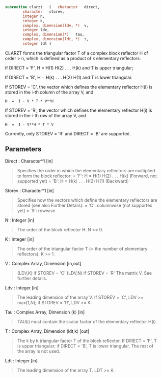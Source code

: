 ```fortran
subroutine clarzt	(	character	direct,
		character	storev,
		integer	n,
		integer	k,
		complex, dimension(ldv, *)	v,
		integer	ldv,
		complex, dimension(*)	tau,
		complex, dimension(ldt, *)	t,
		integer	ldt )
```

 CLARZT forms the triangular factor T of a complex block reflector
 H of order > n, which is defined as a product of k elementary
 reflectors.

 If DIRECT = 'F', H = H(1) H(2) . . . H(k) and T is upper triangular;

 If DIRECT = 'B', H = H(k) . . . H(2) H(1) and T is lower triangular.

 If STOREV = 'C', the vector which defines the elementary reflector
 H(i) is stored in the i-th column of the array V, and

    H  =  I - V * T * V**H

 If STOREV = 'R', the vector which defines the elementary reflector
 H(i) is stored in the i-th row of the array V, and

    H  =  I - V**H * T * V

 Currently, only STOREV = 'R' and DIRECT = 'B' are supported.

## Parameters
Direct : Character*1 [in]
> Specifies the order in which the elementary reflectors are
> multiplied to form the block reflector:
> = 'F': H = H(1) H(2) . . . H(k) (Forward, not supported yet)
> = 'B': H = H(k) . . . H(2) H(1) (Backward)

Storev : Character*1 [in]
> Specifies how the vectors which define the elementary
> reflectors are stored (see also Further Details):
> = 'C': columnwise                        (not supported yet)
> = 'R': rowwise

N : Integer [in]
> The order of the block reflector H. N >= 0.

K : Integer [in]
> The order of the triangular factor T (= the number of
> elementary reflectors). K >= 1.

V : Complex Array, Dimension [in,out]
> (LDV,K) if STOREV = 'C'
> (LDV,N) if STOREV = 'R'
> The matrix V. See further details.

Ldv : Integer [in]
> The leading dimension of the array V.
> If STOREV = 'C', LDV >= max(1,N); if STOREV = 'R', LDV >= K.

Tau : Complex Array, Dimension (k) [in]
> TAU(i) must contain the scalar factor of the elementary
> reflector H(i).

T : Complex Array, Dimension (ldt,k) [out]
> The k by k triangular factor T of the block reflector.
> If DIRECT = 'F', T is upper triangular; if DIRECT = 'B', T is
> lower triangular. The rest of the array is not used.

Ldt : Integer [in]
> The leading dimension of the array T. LDT >= K.


